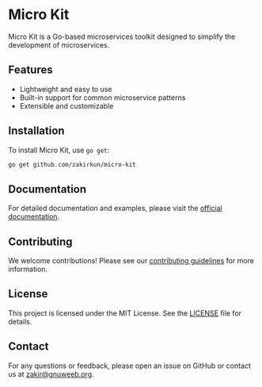 # Micro Kit

Micro Kit is a Go-based microservices toolkit designed to simplify the development of microservices.

## Features

- Lightweight and easy to use
- Built-in support for common microservice patterns
- Extensible and customizable

## Installation

To install Micro Kit, use `go get`:

```sh
go get github.com/zakirkun/micro-kit
```

## Documentation

For detailed documentation and examples, please visit the [official documentation](https://github.com/zakirkun/micro-kit/wiki).

## Contributing

We welcome contributions! Please see our [contributing guidelines](CONTRIBUTING.md) for more information.

## License

This project is licensed under the MIT License. See the [LICENSE](LICENSE) file for details.

## Contact

For any questions or feedback, please open an issue on GitHub or contact us at [zakir@gnuweeb.org](mailto:zakir@gnuweeb.org).
